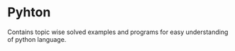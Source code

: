 # Pyhton
Contains topic wise solved examples and programs for easy understanding of python language.
